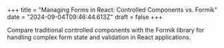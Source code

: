 +++
title = "Managing Forms in React: Controlled Components vs. Formik"
date = "2024-09-04T09:46:44.613Z"
draft = false
+++

Compare traditional controlled components with the Formik library for handling complex form state and validation in React applications.
        